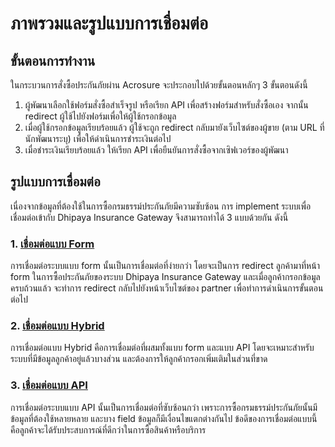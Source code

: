 # ภาพรวมและรูปแบบการเชื่อมต่อ

## ขั้นตอนการทำงาน

ในกระบวนการสั่งซื้อประกันภัยผ่าน Acrosure จะประกอบไปด้วยขั้นตอนหลักๆ 3 ขั้นตอนดังนี้

1.  ผู้พัฒนาเลือกใช้ฟอร์มสั่งซื้อสำเร็จรูป หรือเรียก API เพื่อสร้างฟอร์มสำหรับสั่งซื้อเอง
    จากนั้น redirect ผู้ใช้ไปยังฟอร์มเพื่อให้ผู้ใช้กรอกข้อมูล
2.  เมื่อผู้ใช้กรอกข้อมูลเรียบร้อยแล้ว ผู้ใช้จะถูก redirect กลับมายังเว็บไซต์ของผู้ขาย
    (ตาม URL ที่นักพัฒนาระบุ) เพื่อให้ดำเนินการชำระเงินต่อไป
3.  เมื่อชำระเงินเรียบร้อยแล้ว ให้เรียก API เพื่อยืนยันการสั่งซื้อจากเซิฟเวอร์ของผู้พัฒนา

## รูปแบบการเชื่อมต่อ

เนื่องจากข้อมูลที่ต้องใช้ในการซื้อกรมธรรม์ประกันภัยมีความซับซ้อน การ implement ระบบเพื่อเชื่อมต่อเข้ากับ Dhipaya Insurance Gateway จึงสามารถทำได้ 3 แบบด้วยกัน ดังนี้

### 1. [เชื่อมต่อแบบ Form](#form)

การเชื่อมต่อระบบแบบ form นั้นเป็นการเชื่อมต่อที่ง่ายกว่า โดยจะเป็นการ redirect ลูกค้ามาที่หน้า form ในการซื้อประกันภัยของระบบ Dhipaya Insurance Gateway และเมื่อลูกค้ากรอกข้อมูลครบถ้วนแล้ว จะทำการ redirect กลับไปยังหน้าเว็บไซต์ของ partner เพื่อทำการดำเนินการขั้นตอนต่อไป

### 2. [เชื่อมต่อแบบ Hybrid](#hybrid)

การเชื่อมต่อแบบ Hybrid คือการเชื่อมต่อที่ผสมทั้งแบบ form และแบบ API โดยจะเหมาะสำหรับระบบที่มีข้อมูลลูกค้าอยู่แล้วบางส่วน และต้องการให้ลูกค้ากรอกเพิ่มเติมในส่วนที่ขาด

### 3. [เชื่อมต่อแบบ API](#api)

การเชื่อมต่อระบบแบบ API นั้นเป็นการเชื่อมต่อที่ซับซ้อนกว่า เพราะการซื้อกรมธรรม์ประกันภัยนั้นมีข้อมูลที่ต้องใช้หลายหลาย และบาง field ข้อมูลก็มีเงื่อนไขแตกต่างกันไป ข้อดีของการเชื่อมต่อแบบนี้คือลูกค้าจะได้รับประสบการณ์ที่ดีกว่าในการซื้อสินค้าหรือบริการ

